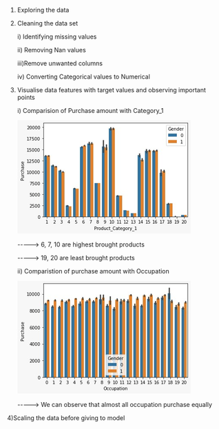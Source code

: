 1) Exploring the data
2) Cleaning the data set
 
   i) Identifying missing values

   ii) Removing Nan values 

   iii)Remove unwanted columns 

   iv) Converting Categorical values to Numerical
3) Visualise data features with target values and observing important points

    i) Comparision of Purchase amount with Category_1
    
    ![alt text](https://github.com/sasidharreddy25/Machine_Learning/blob/main/EDA%26Feature_Engineering/Black_Friday/Images/img1.jpeg)
    
    -----> 6, 7, 10 are highest brought products
    
    -----> 19, 20 are least brought products
    
    ii) Comparistion of purchase amount with Occupation
    
    ![alt text](https://github.com/sasidharreddy25/Machine_Learning/blob/main/EDA%26Feature_Engineering/Black_Friday/Images/img2.jpeg)
    
    -----> We can observe that almost all occupation purchase equally
    
4)Scaling the data before giving to model

